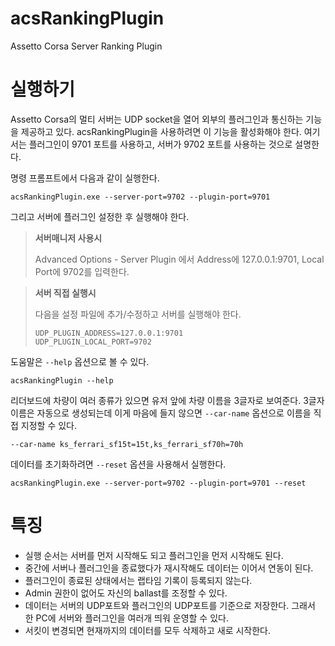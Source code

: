 # acsRankingPlugin
Assetto Corsa Server Ranking Plugin

# 실행하기
Assetto Corsa의 멀티 서버는 UDP socket을 열어 외부의 플러그인과 통신하는 기능을 제공하고 있다. acsRankingPlugin을 사용하려면 이 기능을 활성화해야 한다. 여기서는 플러그인이 9701 포트를 사용하고, 서버가 9702 포트를 사용하는 것으로 설명한다.

명령 프롬프트에서 다음과 같이 실행한다.

```
acsRankingPlugin.exe --server-port=9702 --plugin-port=9701
```

그리고 서버에 플러그인 설정한 후 실행해야 한다.

> **서버매니저 사용시**
>
> Advanced Options - Server Plugin 에서 Address에 127.0.0.1:9701, Local Port에 9702를 입력한다.

> **서버 직접 실행시**
>
> 다음을 설정 파일에 추가/수정하고 서버를 실행해야 한다.
>
> ```
> UDP_PLUGIN_ADDRESS=127.0.0.1:9701
> UDP_PLUGIN_LOCAL_PORT=9702
> ```

도움말은 ``--help`` 옵션으로 볼 수 있다.

```
acsRankingPlugin --help
```

리더보드에 차량이 여러 종류가 있으면 유저 앞에 차량 이름을 3글자로 보여준다. 3글자 이름은 자동으로 생성되는데 이게 마음에 들지 않으면 ``--car-name`` 옵션으로 이름을 직접 지정할 수 있다.

```
--car-name ks_ferrari_sf15t=15t,ks_ferrari_sf70h=70h
```

데이터를 초기화하려면 ``--reset`` 옵션을 사용해서 실행한다.

```
acsRankingPlugin.exe --server-port=9702 --plugin-port=9701 --reset
```


# 특징
* 실행 순서는 서버를 먼저 시작해도 되고 플러그인을 먼저 시작해도 된다.
* 중간에 서버나 플러그인을 종료했다가 재시작해도 데이터는 이어서 연동이 된다.
* 플러그인이 종료된 상태에서는 랩타임 기록이 등록되지 않는다.
* Admin 권한이 없어도 자신의 ballast를 조정할 수 있다.
* 데이터는 서버의 UDP포트와 플러그인의 UDP포트를 기준으로 저장한다. 그래서 한 PC에 서버와 플러그인을 여러개 띄워 운영할 수 있다.
* 서킷이 변경되면 현재까지의 데이터를 모두 삭제하고 새로 시작한다.
